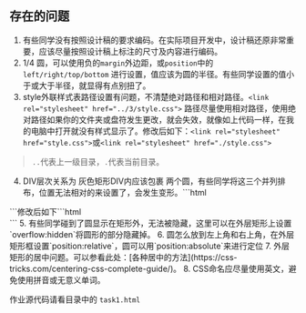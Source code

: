 ## 存在的问题

1. 有些同学没有按照设计稿的要求编码。在实际项目开发中，设计稿还原非常重要，应该尽量按照设计稿上标注的尺寸及内容进行编码。
2. 1/4 圆，可以使用负的`margin`外边距，或`position`中的`left/right/top/bottom` 进行设置，值应该为圆的半径。有些同学设置的值小于或大于半径，就显得有点别扭了。
3. style外联样式表路径设置有问题，不清楚绝对路径和相对路径。```<link rel="stylesheet" href="../3/style.css">```
路径尽量使用相对路径，使用绝对路径如果你的文件夹或盘符发生更改，就会失效，就像如上代码一样，在我的电脑中打开就没有样式显示了。修改后如下：```<link rel="stylesheet" href="style.css">```或```<link rel="stylesheet" href="./style.css">```
> `..`代表上一级目录，`.`代表当前目录。
4. DIV层次关系为 灰色矩形DIV内应该包裹 两个圆，有些同学将这三个并列排布，位置无法相对的来设置了，会发生变形。```html
<div class="main"></div>
<div class="yuane"></div>
<div class="yuanr"></div>
```修改后如下```html
<div class="main">
    <div class="yuane"></div>
    <div class="yuanr"></div>
</div>```
5. 有些同学碰到了圆显示在矩形外，无法被隐藏，这里可以在外层矩形上设置`overflow:hidden`将圆形的部分隐藏掉。
6. 圆怎么放到左上角和右上角，在外层矩形框设置`position:relative`，圆可以用`position:absolute`来进行定位
7. 外层矩形的居中问题。可以参看此处：[各种居中的方法](https://css-tricks.com/centering-css-complete-guide/)。
8. CSS命名应尽量使用英文，避免使用拼音或无意义单词。


作业源代码请看目录中的 `task1.html`